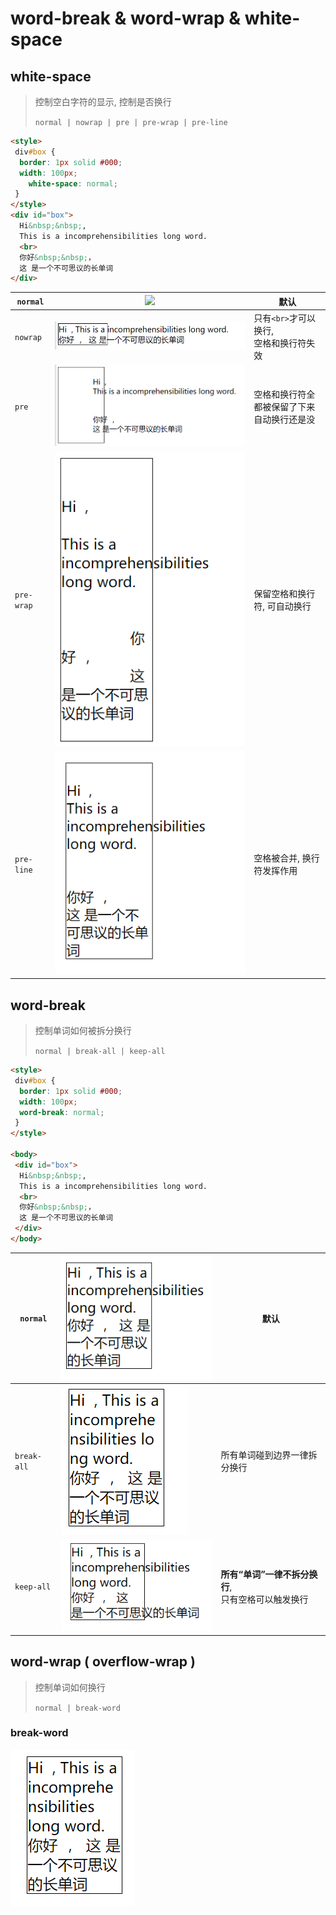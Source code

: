 # word-break & word-wrap & white-space

## white-space

> 控制空白字符的显示, 控制是否换行
>
> `normal | nowrap | pre | pre-wrap | pre-line`

```html
<style>
 div#box {
  border: 1px solid #000;
  width: 100px;
    white-space: normal;
 }
</style>
<div id="box">
  Hi&nbsp;&nbsp;,
  This is a incomprehensibilities long word.
  <br>
  你好&nbsp;&nbsp;，
  这 是一个不可思议的长单词
</div>
```

| `normal`   | ![](/__assets__/image-20211209102306919-16390165906611.png) | 默认                                           |
| ---------- | ------------------------------------------------------------ | ---------------------------------------------- |
| `nowrap`   | ![](./__assets__/image-20211209102458666.png) | 只有`<br>`才可以换行, <br>空格和换行符失效     |
| `pre`      | ![](./__assets__/image-20211209102536365.png) | 空格和换行符全都被保留了下来<br>自动换行还是没 |
| `pre-wrap` | ![](./__assets__/image-20211209102933032.png) | 保留空格和换行符, 可自动换行                   |
| `pre-line` | ![](./__assets__/image-20211209103105521.png) | 空格被合并, 换行符发挥作用                     |

## word-break

> 控制单词如何被拆分换行
>
> `normal | break-all | keep-all`

```html
<style>
 div#box {
  border: 1px solid #000;
  width: 100px;
  word-break: normal;
 }
</style>

<body>
 <div id="box">
  Hi&nbsp;&nbsp;,
  This is a incomprehensibilities long word.
  <br>
  你好&nbsp;&nbsp;，
  这 是一个不可思议的长单词
 </div>
</body>
```

| `normal`    | ![](__assets__/image-20211209104047949-16390176505692.png) | 默认                                                   |
| ----------- | ------------------------------------------------------------ | ------------------------------------------------------ |
| `break-all` | ![](__assets__/image-20211209104132983.png) | 所有单词碰到边界一律拆分换行                           |
| `keep-all`  | ![](__assets__/image-20211209104246886.png) | __所有“单词”一律不拆分换行__, <br>只有空格可以触发换行 |

## word-wrap ( overflow-wrap )

> 控制单词如何换行
>
> `normal | break-word`

### break-word

![image-20211209104919825](__assets__/image-20211209104919825.png)
